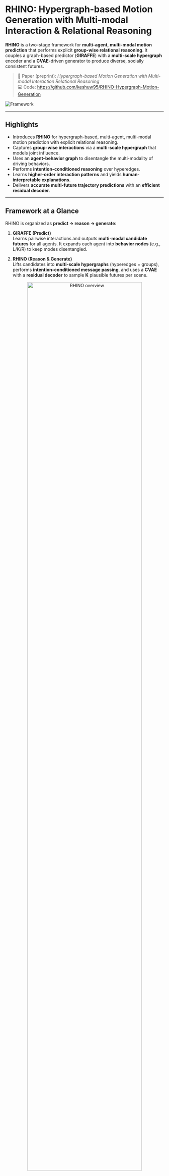 # RHINO: Hypergraph-based Motion Generation with Multi-modal Interaction & Relational Reasoning

**RHINO** is a two-stage framework for **multi-agent, multi-modal motion prediction** that performs explicit **group-wise relational reasoning**. It couples a graph-based predictor (**GIRAFFE**) with a **multi-scale hypergraph** encoder and a **CVAE**-driven generator to produce diverse, socially consistent futures.

> 📄 Paper (preprint): *Hypergraph-based Motion Generation with Multi-modal Interaction Relational Reasoning*  
> 💻 Code: https://github.com/keshuw95/RHINO-Hypergraph-Motion-Generation

![Framework](docs/figs/framework_architecture.jpg)


---

## Highlights

- Introduces **RHINO** for hypergraph-based, multi-agent, multi-modal motion prediction with explicit relational reasoning.  
- Captures **group-wise interactions** via a **multi-scale hypergraph** that models joint influence.  
- Uses an **agent–behavior graph** to disentangle the multi-modality of driving behaviors.  
- Performs **intention-conditioned reasoning** over hyperedges.  
- Learns **higher-order interaction patterns** and yields **human-interpretable explanations**.  
- Delivers **accurate multi-future trajectory predictions** with an **efficient residual decoder**.

---

## Framework at a Glance

RHINO is organized as **predict → reason → generate**:

1) **GIRAFFE (Predict)**  
   Learns pairwise interactions and outputs **multi-modal candidate futures** for all agents. It expands each agent into **behavior nodes** (e.g., L/K/R) to keep modes disentangled.

2) **RHINO (Reason & Generate)**  
   Lifts candidates into **multi-scale hypergraphs** (hyperedges = groups), performs **intention-conditioned message passing**, and uses a **CVAE** with a **residual decoder** to sample **K** plausible futures per scene.

<p align="center">
  <img src="docs/figs/RHINO.jpg" width="85%" alt="RHINO overview">
</p>

---

## Why Hypergraphs (vs. pairwise graphs)?

Real traffic is often **many-to-many**: a single maneuver can induce coordinated responses across several vehicles and lanes. Pairwise graphs approximate this with multiple edges; **hypergraphs** encode it **directly** as one hyperedge connecting the whole group.

- **Many-to-many influence:** one hyperedge models a coordinated behavior.  
- **Multi-scale context:** small groups (gap acceptance) → larger platoons (shockwave propagation).  
- **Cleaner reasoning:** messages flow through group contexts rather than ad-hoc pairwise mixing.

---

## Core Components

### 1) GIRAFFE: Graph-based Multi-modal Predictor
- **Interaction encoder:** DGCN over forward/backward transitions for asymmetric, multi-hop influence.  
- **Intention head:** L/K/R with **feasibility masks**.  
- **Multi-modal decoder:** GRU+MLP yields per-mode trajectory distributions.  
- **Agent–Behavior Graph:** Expands each agent into behavior nodes to prevent “mode averaging.”

> Output: multi-agent, multi-modal candidates \(\hat{\mathbf{X}}_{T+1:T+F}^{M}\) + intention probabilities.

### 2) Multi-scale Hypergraph Relational Encoder
- **Topology inference:** Builds **S** hypergraph scales by grouping agents with high trajectory-affinity.  
- **Node→Hyperedge→Node** message passing with:
  - **Neural interaction strength** per hyperedge,  
  - **Gumbel-softmax interaction type** selection (intention-conditioned),  
  - **Per-type MLPs** capturing motifs (cooperative merge, competitive cut-in, platooning).  
- **Outputs:** scale-stacked embeddings encoding both **fine** (pairwise) and **coarse** (group) dynamics.

<p align="center">
  <img src="docs/figs/hypergraph_encoder_1.jpg" width="75%" alt="Multi-scale topology">
  <img src="docs/figs/hypergraph_encoder_2.jpg" width="75%" alt="Hypergraph message passing">
</p>

### 3) Posterior Distribution Learner (CVAE)
- Learns a **latent space** \( \mathbf{Z} \) for stochastic futures given history + candidates.  
- **ELBO** training balances reconstruction fidelity and calibrated uncertainty.  
- At inference, sample \( \mathbf{Z} \) to draw **K** diverse, plausible trajectories.

<p align="center">
  <img src="docs/figs/posterior_distribution_learner.jpg" width="80%" alt="Posterior learner">
</p>

### 4) Residual Motion Generator
- Two **residual** GRU+MLP blocks:
  - **Block 1:** initial past reconstruction + coarse future.  
  - **Block 2:** refinement using reconstruction residuals (stabilizes long horizons).  
- Produces **K** futures per agent; enforces temporal smoothness and physical plausibility.

<p align="center">
  <img src="docs/figs/motion_generator.jpg" width="70%" alt="Motion generator">
</p>

---

## Intention-Conditioned Reasoning

- The agent–behavior graph provides **mode-specific nodes** per agent.  
- RHINO conditions hyperedge reasoning on **predicted intentions** (e.g., neighbors’ L/K/R).  
- This aligns group messages with **maneuver combinations** likely to occur, avoiding “blurry” averages over incompatible futures.

---

## Interpretability by Design

RHINO exposes several **human-readable** artifacts:

- **Hyperedge polygons**: which vehicles grouped together at each scale.  
- **Affinity matrix (N×N)**: pairwise correlation structure.  
- **Incidence matrix (nodes×hyperedges)**: vehicle–group membership.  
- **Interaction types** (Gumbel-softmax): soft labels for motifs (yielding, zipper merges, platooning).  

These views help explain **why** a forecast was produced (and flag odd groupings).

<p align="center">
  <img src="docs/figs/result_hypergraph_22.jpg" width="85%" alt="Hypergraph inference example">
</p>

---

## Repository Map (framework parts)

